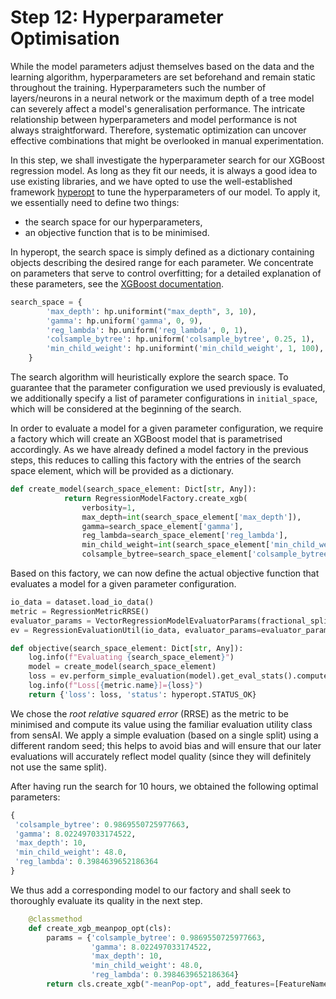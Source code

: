 # Step 12: Hyperparameter Optimisation

While the model parameters adjust themselves based on the data and the learning algorithm, hyperparameters are set beforehand and remain static throughout the training.
Hyperparameters such the number of layers/neurons in a neural network or the maximum depth of a tree model can severely affect a model's generalisation performance.
The intricate relationship between hyperparameters and model performance is not always straightforward. Therefore, systematic optimization can uncover effective combinations that might be overlooked in manual experimentation.

In this step, we shall investigate the hyperparameter search for our XGBoost 
regression model.
As long as they fit our needs, it is always a good idea to use existing libraries,
and we have opted to use the well-established framework [hyperopt](https://github.com/hyperopt/hyperopt/tree/master) to tune the hyperparameters of our model. 
To apply it, we essentially need to define two things:
  *  the search space for our hyperparameters,
  *  an objective function that is to be minimised.

In hyperopt, the search space is simply defined as a dictionary containing objects describing the desired range for each parameter.
We concentrate on parameters that serve to control overfitting; for a detailed explanation of these parameters, see
the [XGBoost documentation](https://xgboost.readthedocs.io/en/stable/parameter.html#parameters-for-tree-booster).

```python
search_space = {
        'max_depth': hp.uniformint("max_depth", 3, 10),
        'gamma': hp.uniform('gamma', 0, 9),
        'reg_lambda': hp.uniform('reg_lambda', 0, 1),
        'colsample_bytree': hp.uniform('colsample_bytree', 0.25, 1),
        'min_child_weight': hp.uniformint('min_child_weight', 1, 100),
    }
```

The search algorithm will heuristically explore the search space.
To guarantee that the parameter configuration we used previously is evaluated,
we additionally specify a list of parameter configurations in `initial_space`, which
will be considered at the beginning of the search.

In order to evaluate a model for a given parameter configuration, we require a factory which will create an XGBoost model that is parametrised accordingly.
As we have already defined a model factory in the previous steps,
this reduces to calling this factory with the entries of the search space element,
which will be provided as a dictionary.
```python
def create_model(search_space_element: Dict[str, Any]):
            return RegressionModelFactory.create_xgb(
                verbosity=1,
                max_depth=int(search_space_element['max_depth']),
                gamma=search_space_element['gamma'],
                reg_lambda=search_space_element['reg_lambda'],
                min_child_weight=int(search_space_element['min_child_weight']),
                colsample_bytree=search_space_element['colsample_bytree'])
```

Based on this factory, we can now define the actual objective function that
evaluates a model for a given parameter configuration.

```python
io_data = dataset.load_io_data()
metric = RegressionMetricRRSE()
evaluator_params = VectorRegressionModelEvaluatorParams(fractional_split_test_fraction=0.3, fractional_split_random_seed=21)
ev = RegressionEvaluationUtil(io_data, evaluator_params=evaluator_params)

def objective(search_space_element: Dict[str, Any]):
    log.info(f"Evaluating {search_space_element}")
    model = create_model(search_space_element)
    loss = ev.perform_simple_evaluation(model).get_eval_stats().compute_metric_value(metric)
    log.info(f"Loss[{metric.name}]={loss}")
    return {'loss': loss, 'status': hyperopt.STATUS_OK}
```

We chose the *root relative squared error* (RRSE) as the metric to be
minimised and compute its value using the familiar evaluation utility class
from sensAI.
We apply a simple evaluation (based on a single split) using a different random
seed; this helps to avoid bias and will ensure that our later evaluations will accurately reflect model quality (since they will definitely not use the same split).

After having run the search for 10 hours, we obtained the following optimal parameters:

```python
{
 'colsample_bytree': 0.9869550725977663,
 'gamma': 8.022497033174522,
 'max_depth': 10,
 'min_child_weight': 48.0,
 'reg_lambda': 0.3984639652186364
}
```

We thus add a corresponding model to our factory and shall seek to thoroughly evaluate its quality in the next step.

```python
    @classmethod
    def create_xgb_meanpop_opt(cls):
        params = {'colsample_bytree': 0.9869550725977663,
                  'gamma': 8.022497033174522,
                  'max_depth': 10,
                  'min_child_weight': 48.0,
                  'reg_lambda': 0.3984639652186364} 
        return cls.create_xgb("-meanPop-opt", add_features=[FeatureName.MEAN_ARTIST_POPULARITY], **params)
```